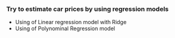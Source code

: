 ### Try to estimate car prices by using regression models
 * Using of Linear regression model with Ridge
 * Using of Polynominal Regression model
